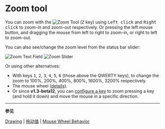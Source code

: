 # Zoom tool

You can zoom with the ![Zoom Tool](tools/zoom-tool.png) (<kbd>Z</kbd>
key) using <kbd>Left click</kbd> and <kbd>Right click</kbd> to zoom-in
and zoom-out respectively. Or pressing the left mouse button, and
dragging the mouse from left to right to zoom-in, or right to left to
zoom-out.

You can also see/change the zoom level from the status bar slider:

![Zoom Text Field](zoom/zoom-text-field.png)
![Zoom Slider](zoom/zoom-slider.png)

Or using other alternatives:

- With keys <kbd>1</kbd>, <kbd>2</kbd>, <kbd>3</kbd>, <kbd>4</kbd>,
  <kbd>5</kbd>, <kbd>6</kbd> (those above the QWERTY keys), to change the zoom to
  100%, 200%, 400%, 800%, 1600%, 3200% respectively.
- The mouse wheel ([details](https://github.com/aseprite/aseprite/issues/2896)).
- Or since **v1.3-beta12**, you can [configure a key](drag-value.md)
  to zoom pressing a key (and hold it down) and move the mouse in a
  specific direction.

---

**参见**

[Drawing](drawing.md) |
[拖动值](drag-value.md) |
[Mouse Wheel Behavior](https://github.com/aseprite/aseprite/issues/2896)
